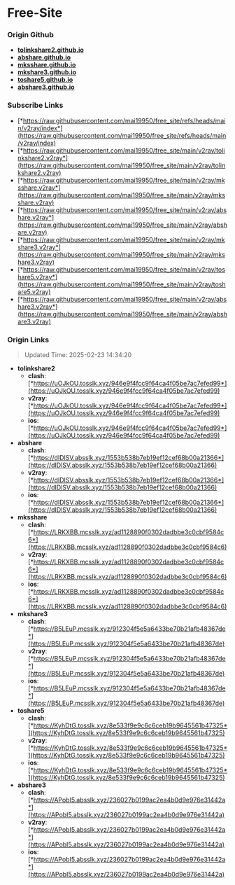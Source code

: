 # Free-Site

### Origin Github

- [**tolinkshare2.github.io**](https://github.com/tolinkshare2/tolinkshare2.github.io)
- [**abshare.github.io**](https://github.com/abshare/abshare.github.io)
- [**mksshare.github.io**](https://github.com/mksshare/mksshare.github.io)
- [**mkshare3.github.io**](https://github.com/mkshare3/mkshare3.github.io)
- [**toshare5.github.io**](https://github.com/toshare5/toshare5.github.io)
- [**abshare3.github.io**](https://github.com/abshare3/abshare3.github.io)

### Subscribe Links

- [*https://raw.githubusercontent.com/mai19950/free_site/refs/heads/main/v2ray/index*](https://raw.githubusercontent.com/mai19950/free_site/refs/heads/main/v2ray/index)
- [*https://raw.githubusercontent.com/mai19950/free_site/main/v2ray/tolinkshare2.v2ray*](https://raw.githubusercontent.com/mai19950/free_site/main/v2ray/tolinkshare2.v2ray)
- [*https://raw.githubusercontent.com/mai19950/free_site/main/v2ray/mksshare.v2ray*](https://raw.githubusercontent.com/mai19950/free_site/main/v2ray/mksshare.v2ray)
- [*https://raw.githubusercontent.com/mai19950/free_site/main/v2ray/abshare.v2ray*](https://raw.githubusercontent.com/mai19950/free_site/main/v2ray/abshare.v2ray)
- [*https://raw.githubusercontent.com/mai19950/free_site/main/v2ray/mkshare3.v2ray*](https://raw.githubusercontent.com/mai19950/free_site/main/v2ray/mkshare3.v2ray)
- [*https://raw.githubusercontent.com/mai19950/free_site/main/v2ray/toshare5.v2ray*](https://raw.githubusercontent.com/mai19950/free_site/main/v2ray/toshare5.v2ray)
- [*https://raw.githubusercontent.com/mai19950/free_site/main/v2ray/abshare3.v2ray*](https://raw.githubusercontent.com/mai19950/free_site/main/v2ray/abshare3.v2ray)

### Origin Links

> Updated Time: 2025-02-23 14:34:20

- **tolinkshare2**
  - **clash**: [*https://uOJkOU.tosslk.xyz/946e9f4fcc9f64ca4f05be7ac7efed99*](https://uOJkOU.tosslk.xyz/946e9f4fcc9f64ca4f05be7ac7efed99)
  - **v2ray**: [*https://uOJkOU.tosslk.xyz/946e9f4fcc9f64ca4f05be7ac7efed99*](https://uOJkOU.tosslk.xyz/946e9f4fcc9f64ca4f05be7ac7efed99)
  - **ios**: [*https://uOJkOU.tosslk.xyz/946e9f4fcc9f64ca4f05be7ac7efed99*](https://uOJkOU.tosslk.xyz/946e9f4fcc9f64ca4f05be7ac7efed99)
- **abshare**
  - **clash**: [*https://dIDlSV.absslk.xyz/1553b538b7eb19ef12cef68b00a21366*](https://dIDlSV.absslk.xyz/1553b538b7eb19ef12cef68b00a21366)
  - **v2ray**: [*https://dIDlSV.absslk.xyz/1553b538b7eb19ef12cef68b00a21366*](https://dIDlSV.absslk.xyz/1553b538b7eb19ef12cef68b00a21366)
  - **ios**: [*https://dIDlSV.absslk.xyz/1553b538b7eb19ef12cef68b00a21366*](https://dIDlSV.absslk.xyz/1553b538b7eb19ef12cef68b00a21366)
- **mksshare**
  - **clash**: [*https://LRKXBB.mcsslk.xyz/ad1128890f0302dadbbe3c0cbf9584c6*](https://LRKXBB.mcsslk.xyz/ad1128890f0302dadbbe3c0cbf9584c6)
  - **v2ray**: [*https://LRKXBB.mcsslk.xyz/ad1128890f0302dadbbe3c0cbf9584c6*](https://LRKXBB.mcsslk.xyz/ad1128890f0302dadbbe3c0cbf9584c6)
  - **ios**: [*https://LRKXBB.mcsslk.xyz/ad1128890f0302dadbbe3c0cbf9584c6*](https://LRKXBB.mcsslk.xyz/ad1128890f0302dadbbe3c0cbf9584c6)
- **mkshare3**
  - **clash**: [*https://B5LEuP.mcsslk.xyz/912304f5e5a6433be70b21afb48367de*](https://B5LEuP.mcsslk.xyz/912304f5e5a6433be70b21afb48367de)
  - **v2ray**: [*https://B5LEuP.mcsslk.xyz/912304f5e5a6433be70b21afb48367de*](https://B5LEuP.mcsslk.xyz/912304f5e5a6433be70b21afb48367de)
  - **ios**: [*https://B5LEuP.mcsslk.xyz/912304f5e5a6433be70b21afb48367de*](https://B5LEuP.mcsslk.xyz/912304f5e5a6433be70b21afb48367de)
- **toshare5**
  - **clash**: [*https://KyhDtG.tosslk.xyz/8e533f9e9c6c6ceb19b9645561b47325*](https://KyhDtG.tosslk.xyz/8e533f9e9c6c6ceb19b9645561b47325)
  - **v2ray**: [*https://KyhDtG.tosslk.xyz/8e533f9e9c6c6ceb19b9645561b47325*](https://KyhDtG.tosslk.xyz/8e533f9e9c6c6ceb19b9645561b47325)
  - **ios**: [*https://KyhDtG.tosslk.xyz/8e533f9e9c6c6ceb19b9645561b47325*](https://KyhDtG.tosslk.xyz/8e533f9e9c6c6ceb19b9645561b47325)
- **abshare3**
  - **clash**: [*https://APobI5.absslk.xyz/236027b0199ac2ea4b0d9e976e31442a*](https://APobI5.absslk.xyz/236027b0199ac2ea4b0d9e976e31442a)
  - **v2ray**: [*https://APobI5.absslk.xyz/236027b0199ac2ea4b0d9e976e31442a*](https://APobI5.absslk.xyz/236027b0199ac2ea4b0d9e976e31442a)
  - **ios**: [*https://APobI5.absslk.xyz/236027b0199ac2ea4b0d9e976e31442a*](https://APobI5.absslk.xyz/236027b0199ac2ea4b0d9e976e31442a)
